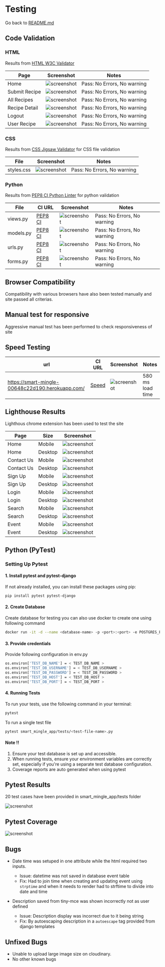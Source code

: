 # Testing

Go back to [README.md](README.md)

## Code Validation

### HTML

Results from [HTML W3C Validator](https://validator.w3.org)

| Page         | Screenshot                           | Notes                       |
|--------------|--------------------------------------|-----------------------------|
| Home         | ![screenshot](static/images/testing/validation-w3-home.png) | Pass: No Errors, No warning |
| Submit Recipe        | ![screenshot](static/images/testing/validation-w3-submit.png) | Pass: No Errors, No warning |
| All Recipes | ![screenshot](static/images/testing/validation-w3-allrecipe.png) | Pass: No Errors, No warning |
| Recipe Detail       | ![screenshot](static/images/testing/validation-w3-recipe-detail.png) | Pass: No Errors, No warning |
| Logout         | ![screenshot](static/images/testing/validation-w3-logout.png) | Pass: No Errors, No warning |
| User Recipe          | ![screenshot](static/images/testing/validation-w3-user-recipe.png) | Pass: No Errors, No warning |

### CSS

Results from [CSS Jigsaw Validator](https://jigsaw.w3.org/css-validator) for CSS file validation

| File       | Screenshot                                        | Notes           |
|------------|---------------------------------------------------|-----------------|
| styles.css | ![screenshot](static/images/testing/validation-w3-user-recipe.png) | Pass: No Errors, No warning  |

### Python

Results from [PEP8 CI Python Linter](https://pep8ci.herokuapp.com) for python validation

| File      | CI URL                                  | Screenshot                           | Notes                       |
|-----------|-----------------------------------------|--------------------------------------|-----------------------------|
| views.py  | [PEP8 CI](https://pep8ci.herokuapp.com) | ![screenshot](static/images/testing/pep8-views.png) | Pass: No Errors, No warning |
| models.py | [PEP8 CI](https://pep8ci.herokuapp.com) | ![screenshot](static/images/testing/pep8-models.png) | Pass: No Errors, No warning |
| urls.py   | [PEP8 CI](https://pep8ci.herokuapp.com) | ![screenshot](images/testing/p1.png) | Pass: No Errors, No warning |
| forms.py  | [PEP8 CI](https://pep8ci.herokuapp.com) | ![screenshot](images/testing/p3.png) | Pass: No Errors, No warning |

## Browser Compatibility

Compatibility with various browsers have also been tested manually and site passed all criterias.

## Manual test for responsive

Aggressive manual test has been performed to check responsiveness of site

## Speed Testing

| url                                             | CI URL                                               | Screenshot                            | Notes            |
|-------------------------------------------------|------------------------------------------------------|---------------------------------------|------------------|
| https://smart-mingle-00648c22d190.herokuapp.com/ | [Speed](https://tools.pingdom.com/#6325095843c00000) | ![screenshot](images/testing/s1.png)  | 580 ms load time |

## Lighthouse Results

Lighthous chrome extension has been used to test the site

| Page       | Size    | Screenshot                            | 
|------------|---------|---------------------------------------|
| Home       | Mobile  | ![screenshot](images/testing/l1.png)  | 
| Home       | Desktop | ![screenshot](images/testing/ld1.png) | 
| Contact Us | Mobile  | ![screenshot](images/testing/l2.png)  | 
| Contact Us | Desktop | ![screenshot](images/testing/ld2.png) | 
| Sign Up    | Mobile  | ![screenshot](images/testing/l3.png)  | 
| Sign Up    | Desktop | ![screenshot](images/testing/ld3.png) | 
| Login      | Mobile  | ![screenshot](images/testing/l4.png)  | 
| Login      | Desktop | ![screenshot](images/testing/ld4.png) | 
| Search     | Mobile  | ![screenshot](images/testing/l5.png)  | 
| Search     | Desktop | ![screenshot](images/testing/ld5.png) | 
| Event      | Mobile  | ![screenshot](images/testing/l6.png)  | 
| Event      | Desktop | ![screenshot](images/testing/ld6.png) | 

## Python (PyTest)

### Setting Up Pytest

#### 1. Install pytest and pytest-django

If not already installed, you can install these packages using pip:

```bash
pip install pytest pytest-django
```

#### 2. Create Database

Create database for testing you can also use docker to create one using following command

```bash
docker run -it -d --name <database-name> -p <port>:<port> -e POSTGRES_PASSWORD=<password> <user-name>
```

#### 3. Provide credentials

Provide following configuration in env.py

````bash
os.environ['TEST_DB_NAME'] = < TEST_DB_NAME >
os.environ['TEST_DB_USERNAME'] = < TEST_DB_USERNAME >
os.environ['TEST_DB_PASSWORD'] = < TEST_DB_PASSWORD >
os.environ['TEST_DB_HOST'] = < TEST_DB_HOST >
os.environ['TEST_DB_PORT'] = < TEST_DB_PORT >
````

#### 4. Running Tests

To run your tests, use the following command in your terminal:

```bash
pytest
```

To run a single test file

```bash
pytest smart_mingle_app/tests/<test-file-name>.py
```

#### Note !!

1. Ensure your test database is set up and accessible.
2. When running tests, ensure your environment variables are correctly set, especially if you're using a separate test
   database configuration.
3. Coverage reports are auto generated when using pytest

## Pytest Results

20 test cases have been provided in smart_mingle_app/tests folder

![screenshot](images/testing/test-res.png)

## Pytest Coverage

![screenshot](images/testing/coverage.png)

## Bugs

- Date time was setuped in one attribute while the html required two inputs.

  - Issue: datetime was not saved in database event table
  - Fix: Had to join time when creating and updating event using `strptime` and when it needs to render 
  had to strftime to divide into date and time
  
- Description saved from tiny-mce was shown incorrectly not as user defined
  - Issue: Description display was incorrect due to it being string
  - Fix: By autoescaping description in a `autoescape` tag provided from django templates

## Unfixed Bugs

- Unable to upload large image size on cloudinary.
- No other known bugs